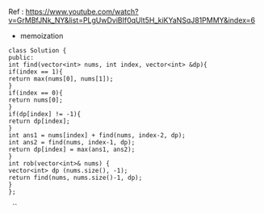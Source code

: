 Ref : https://www.youtube.com/watch?v=GrMBfJNk_NY&list=PLgUwDviBIf0qUlt5H_kiKYaNSqJ81PMMY&index=6
​
- memoization
```
class Solution {
public:
int find(vector<int> nums, int index, vector<int> &dp){
if(index == 1){
return max(nums[0], nums[1]);
}
if(index == 0){
return nums[0];
}
if(dp[index] != -1){
return dp[index];
}
int ans1 = nums[index] + find(nums, index-2, dp);
int ans2 = find(nums, index-1, dp);
return dp[index] = max(ans1, ans2);
}
int rob(vector<int>& nums) {
vector<int> dp (nums.size(), -1);
return find(nums, nums.size()-1, dp);
}
};
```
​
​
``